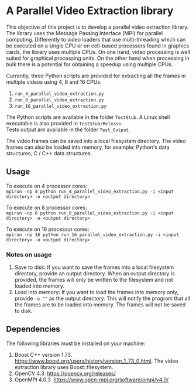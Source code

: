 # A Parallel Video Extraction library

This objective of this project is to develop a parallel video extraction library. The library uses the Message Passing Interface (MPI) for parallel computing. Differently to video loaders that use multi-threading which can be executed on a single CPU or on cell-based processors found in graphics cards, the library uses multiple CPUs. On one hand, video processing is well suited for graphical processing units. On the other hand when processing in bulk there is a potential for obtaining a speedup using multiple CPUs.

Currently, three Python scripts are provided for extracting all the frames in multiple videos using 4, 8 and 16 CPUs:  
1. `run_4_parallel_video_extraction.py`
2. `run_8_parallel_video_extraction.py`
3. `run_16_parallel_video_extraction.py`

The Python scripts are available in the folder `TestStub`.  A Linux shell executable is also provided in `TestStub/Release`.   
Tests output are available in the folder `Test_Output`.  

The video frames can be saved into a local filesystem directory.  The video frames can also be loaded into memory, for example: Python's data structures, C / C++ data structures.

## Usage
To execute on 4 processor cores:  
`mpirun -np 4 python run_4_parallel_video_extraction.py -i <input directory> -o <output directory>`

To execute on 8 processor cores:  
`mpirun -np 8 python run_8_parallel_video_extraction.py -i <input directory> -o <output directory>`
  
To execute on 16 processor cores:  
`mpirun -np 16 python run_16_parallel_video_extraction.py -i <input directory> -o <output directory>`
  
### Notes on usage
1. Save to disk: If you want to save the frames into a local filesystem directory, provide an output directory.  When an output directory is provided, the frames will only be written to the filesystem and not loaded into memory.
2. Load into memory: If you want to load the frames into memory only, provide `-o ""` as the output directory. This will notify the program that all the frames are to be loaded into memory. The frames will not be saved to disk.

## Dependencies
The following libraries must be installed on your machine:  
1. Boost C++ version 1.73.  https://www.boost.org/users/history/version_1_73_0.html. The video extraction library uses Boost::filesystem.
2. OpenCV 4.3. https://opencv.org/releases/ 
3. OpenMPI 4.0.3. https://www.open-mpi.org/software/ompi/v4.0/ 
